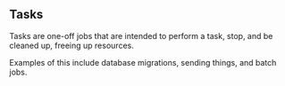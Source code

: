 ## Tasks

Tasks are one-off jobs that are intended to perform a task, stop, and be cleaned up, freeing up resources.

Examples of this include database migrations, sending things, and batch jobs.

